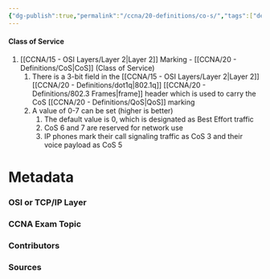 ```yaml
---
{"dg-publish":true,"permalink":"/ccna/20-definitions/co-s/","tags":["defs_ccna"]}
---
```


#### Class of Service
1. [[CCNA/15 - OSI Layers/Layer 2\|Layer 2]] Marking - [[CCNA/20 - Definitions/CoS\|CoS]] (Class of Service)
	1. There is a 3-bit field in the [[CCNA/15 - OSI Layers/Layer 2\|Layer 2]] [[CCNA/20 - Definitions/dot1q\|802.1q]] [[CCNA/20 - Definitions/802.3 Frames\|frame]] header which is used to carry the CoS [[CCNA/20 - Definitions/QoS\|QoS]] marking
	2. A value of 0-7 can be set (higher is better)
		1. The default value is 0, which is designated as Best Effort traffic
		2. CoS 6 and 7 are reserved for network use
		3. IP phones mark their call signaling traffic as CoS 3 and their voice payload as CoS 5


# Metadata
### OSI or TCP/IP Layer

### CCNA Exam Topic

### Contributors

### Sources

